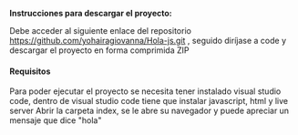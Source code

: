 
**Instrucciones para descargar el proyecto:**

Debe acceder al siguiente enlace del repositorio  https://github.com/yohairagiovanna/Hola-js.git , seguido diríjase a code y descargar el proyecto en forma comprimida ZIP 

#### Requisitos

Para poder ejecutar el proyecto se necesita tener instalado visual studio code, dentro de visual studio code tiene que instalar javascript, html y live server Abrir la carpeta index, se le abre su navegador y puede apreciar un mensaje que dice "hola"